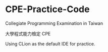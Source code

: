 # CPE-Practice-Code
Collegiate Programming Examination in Taiwan

大學程式能力檢定 CPE

Using CLion as the default IDE for practice.
